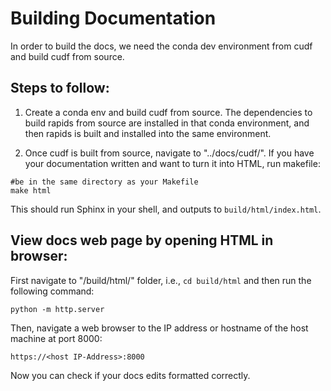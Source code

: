 # Building Documentation

In order to build the docs, we need the conda dev environment from cudf and build cudf from source. 


## Steps to follow:

1. Create a conda env and  build cudf from source. The dependencies to build rapids from source are installed in that conda environment, and then rapids is built and installed into the same environment.

2. Once cudf is built from source, navigate to "../docs/cudf/". If you have your documentation written and want to turn it into HTML, run makefile:


```
#be in the same directory as your Makefile
make html
```
This should run Sphinx in your shell, and outputs to `build/html/index.html`.


## View docs web page by opening HTML in browser:

First navigate to "/build/html/" folder, i.e., `cd build/html` and then run the following command:

```
python -m http.server
```
Then, navigate a web browser to the IP address or hostname of the host machine at port 8000:

```
https://<host IP-Address>:8000
```
Now you can check if your docs edits formatted correctly. 

